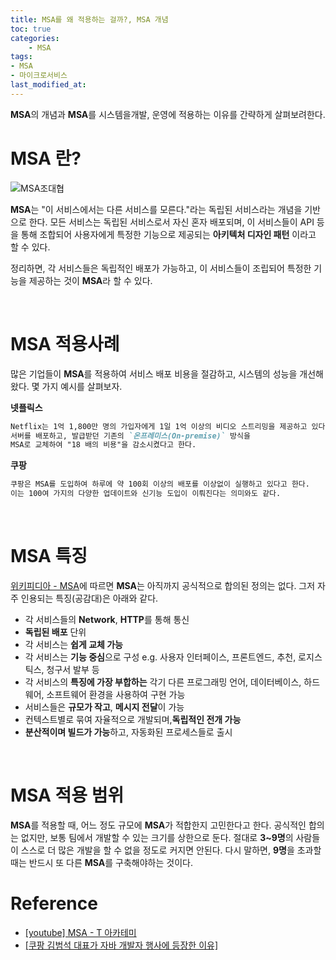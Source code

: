 ```yaml
---
title: MSA를 왜 적용하는 걸까?, MSA 개념
toc: true
categories:	
    - MSA
tags: 
- MSA
- 마이크로서비스
last_modified_at:
---
```


 **MSA**의 개념과 **MSA**를 시스템을개발, 운영에 적용하는 이유를 간략하게 살펴보려한다.

# MSA 란?

![MSA조대협](https://user-images.githubusercontent.com/49560745/105622813-ee69aa00-5e57-11eb-8764-867bed31d8c0.png)

**MSA**는 "이 서비스에서는 다른 서비스를 모른다."라는 독립된 서비스라는 개념을 기반으로 한다. 모든 서비스는 독립된 서비스로서  자신 혼자 배포되며, 이 서비스들이 API 등을 통해 조합되어 사용자에게 특정한 기능으로 제공되는 **아키텍처 디자인 패턴** 이라고 할 수 있다.

 정리하면, 각 서비스들은 독립적인 배포가 가능하고, 이 서비스들이 조립되어 특정한 기능을 제공하는 것이 **MSA**라 할 수 있다.

<br/>

# MSA 적용사례

 많은 기업들이 **MSA**를 적용하여 서비스 배포 비용을 절감하고, 시스템의 성능을 개선해왔다. 몇 가지 예시를 살펴보자.

**넷플릭스**

```markdown
Netflix는 1억 1,800만 명의 가입자에게 1일 1억 이상의 비디오 스트리밍을 제공하고 있다. 
서버를 배포하고, 발급받던 기존의 `온프레미스(On-premise)` 방식을 
MSA로 교체하여 "18 배의 비용"을 감소시켰다고 한다. 
```

**쿠팡**

```markdown
쿠팡은 MSA를 도입하여 하루에 약 100회 이상의 배포를 이상없이 실행하고 있다고 한다. 
이는 100여 가지의 다양한 업데이트와 신기능 도입이 이뤄진다는 의미와도 같다.
```

<br/>

# MSA 특징

[위키피디아 - MSA](https://ko.wikipedia.org/wiki/%EB%A7%88%EC%9D%B4%ED%81%AC%EB%A1%9C%EC%84%9C%EB%B9%84%EC%8A%A4)에 따르면 **MSA**는 아직까지 공식적으로 합의된 정의는 없다. 그저 자주 인용되는 특징(공감대)은 아래와 같다. 

- 각 서비스들의 **Network**, **HTTP**를 통해 통신
- **독립된 배포** 단위
- 각 서비스는 **쉽게 교체 가능**
- 각 서비스는 **기능 중심**으로 구성 e.g. 사용자 인터페이스, 프론트엔드, 추천, 로지스틱스, 청구서 발부 등
- 각 서비스의 **특징에 가장 부합하는** 각기 다른 프로그래밍 언어, 데이터베이스, 하드웨어, 소프트웨어 환경을 사용하여 구현 가능
- 서비스들은 **규모가 작고**, **메시지 전달**이 가능
- 컨텍스트별로 묶여 자율적으로 개발되며,**독립적인 전개 가능**
- **분산적이며 빌드가 가능**하고, 자동화된 프로세스들로 출시

<br/>

# MSA 적용 범위

**MSA**를 적용할 때, 어느 정도 규모에 **MSA**가 적합한지 고민한다고 한다. 공식적인 합의는 없지만, 보통 팀에서 개발할 수 있는 크기를 상한으로 둔다. 절대로 **3~9명**의 사람들이 스스로 더 많은 개발을 할 수 없을 정도로 커지면 안된다. 다시 말하면, **9명**을 초과할 때는 반드시 또 다른 **MSA**를 구축해야하는 것이다.



# Reference

- [[youtube] MSA - T 아카테미](https://www.youtube.com/watch?v=mJMzV6GCmPw)
- [[쿠팡 김범석 대표가 자바 개발자 행사에 등장한 이유]](http://kossa.kr/xe/link2/2015310)













